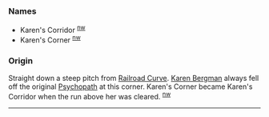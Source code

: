 
### Names

- Karen's Corridor <sup>[nw][]</sup>
- Karen's Corner <sup>[nw][]</sup>

### Origin

Straight down a steep pitch from [Railroad Curve](Railroad-Curve). [Karen Bergman](Karen-Bergman) always fell off the original [Psychopath](Psychopath) at this corner. Karen's Corner became Karen's Corridor when the run above her was cleared. <sup>[nw][]</sup>

---

[nw]: Names-Walt "Meany Names by Walter Little, 1984"

